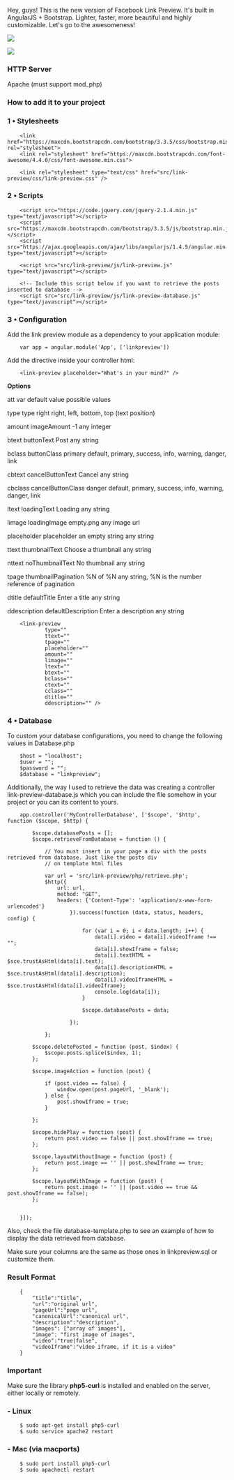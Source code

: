 Hey, guys! This is the new version of Facebook Link Preview. It's built in AngularJS + Bootstrap. Lighter, faster,
more beautiful and highly customizable. Let's go to the awesomeness!

![](https://github.com/LeonardoCardoso/Link-Preview/blob/master/demo/img/preview_gallery.gif?raw=true)

![](https://github.com/LeonardoCardoso/Link-Preview/blob/master/demo/img/preview_video.gif?raw=true)

### HTTP Server 

Apache (must support mod\_php)

### How to add it to your project

### 1 • Stylesheets

    
    
        <link href="https://maxcdn.bootstrapcdn.com/bootstrap/3.3.5/css/bootstrap.min.css" rel="stylesheet">
        <link rel="stylesheet" href="https://maxcdn.bootstrapcdn.com/font-awesome/4.4.0/css/font-awesome.min.css">
    
        <link rel="stylesheet" type="text/css" href="src/link-preview/css/link-preview.css" />
    
    

### 2 • Scripts

    
    
        <script src="https://code.jquery.com/jquery-2.1.4.min.js" type="text/javascript"></script>
        <script src="https://maxcdn.bootstrapcdn.com/bootstrap/3.3.5/js/bootstrap.min.js"></script>
        <script src="https://ajax.googleapis.com/ajax/libs/angularjs/1.4.5/angular.min.js" type="text/javascript"></script>
    
        <script src="src/link-preview/js/link-preview.js" type="text/javascript"></script>
    
        <!-- Include this script below if you want to retrieve the posts inserted to database -->
        <script src="src/link-preview/js/link-preview-database.js" type="text/javascript"></script>
    
    

### 3 • Configuration

Add the link preview module as a dependency to your application module:

    
    
        var app = angular.module('App', ['linkpreview'])
    
    

Add the directive inside your controller html:

    
    
        <link-preview placeholder="What's in your mind?" />
    
    

**Options**

att
var
default value
possible values

type
type
right
right, left, bottom, top (text position)

amount
imageAmount
-1
any integer

btext
buttonText
Post
any string

bclass
buttonClass
primary
default, primary, success, info, warning, danger, link

cbtext
cancelButtonText
Cancel
any string

cbclass
cancelButtonClass
danger
default, primary, success, info, warning, danger, link

ltext
loadingText
Loading
any string

limage
loadingImage
empty.png
any image url

placeholder
placeholder
an empty string
any string

ttext
thumbnailText
Choose a thumbnail
any string

nttext
noThumbnailText
No thumbnail
any string

tpage
thumbnailPagination
%N of %N
any string, %N is the number reference of pagination

dtitle
defaultTitle
Enter a title
any string

ddescription
defaultDescription
Enter a description
any string

    
    
        <link-preview
                type=""
                ttext=""
                tpage=""
                placeholder=""
                amount=""
                limage=""
                ltext=""
                btext=""
                bclass=""
                ctext=""
                cclass=""
                dtitle=""
                ddescription="" />
    
    

### 4 • Database

To custom your database configurations, you need to change the following values in Database.php

    
    
        $host = "localhost";
        $user = "";
        $password = "";
        $database = "linkpreview";
    
    

Additionally, the way I used to retrieve the data was creating a controller link-preview-database.js which you can
include the file somehow in your project or you can its content to yours.

    
    
        app.controller('MyControllerDatabase', ['$scope', '$http', function ($scope, $http) {
    
            $scope.databasePosts = [];
            $scope.retrieveFromDatabase = function () {
    
                // You must insert in your page a div with the posts retrieved from database. Just like the posts div
                // on template html files
    
                var url = 'src/link-preview/php/retrieve.php';
                $http({
                    url: url,
                    method: "GET",
                    headers: {'Content-Type': 'application/x-www-form-urlencoded'}
                        }).success(function (data, status, headers, config) {
    
                            for (var i = 0; i < data.length; i++) {
                                data[i].video = data[i].videoIframe !== "";
                                data[i].showIframe = false;
                                data[i].textHTML = $sce.trustAsHtml(data[i].text);
                                data[i].descriptionHTML = $sce.trustAsHtml(data[i].description);
                                data[i].videoIframeHTML = $sce.trustAsHtml(data[i].videoIframe);
                                console.log(data[i]);
                            }
    
                            $scope.databasePosts = data;
    
                        });
    
                };
    
            $scope.deletePosted = function (post, $index) {
                $scope.posts.splice($index, 1);
            };
    
            $scope.imageAction = function (post) {
    
                if (post.video == false) {
                    window.open(post.pageUrl, '_blank');
                } else {
                    post.showIframe = true;
                }
    
            };
    
            $scope.hidePlay = function (post) {
                return post.video == false || post.showIframe == true;
            };
    
            $scope.layoutWithoutImage = function (post) {
                return post.image == '' || post.showIframe == true;
            };
    
            $scope.layoutWithImage = function (post) {
                return post.image != '' || (post.video == true && post.showIframe == false);
            };
    
    
        }]);
    
    

Also, check the file database-template.php to see an example of
how to display the data retrieved from database.

Make sure your columns are the same as those ones in linkpreview.sql or
customize them.

### Result Format

    
    
        {
            "title":"title",
            "url":"original url",
            "pageUrl":"page url",
            "canonicalUrl":"canonical url",
            "description":"description",
            "images": ["array of images"],
            "image": "first image of images",
            "video":"true|false",
            "videoIframe":"video iframe, if it is a video"
        }
    
    

### Important

Make sure the library **php5-curl** is installed and enabled on the server, either locally or remotely.

### - Linux

    
    
        $ sudo apt-get install php5-curl
        $ sudo service apache2 restart
    
    

### - Mac (via macports)

    
    
        $ sudo port install php5-curl
        $ sudo apachectl restart